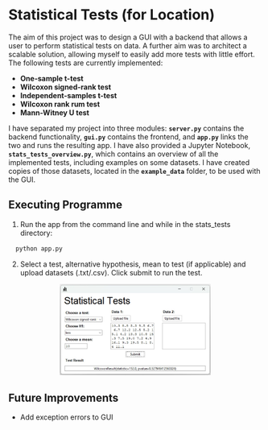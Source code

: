 # Statistical Tests (for Location)

The aim of this project was to design a GUI with a backend that allows a user to perform statistical tests on data. A further aim was to architect a scalable solution, allowing myself to easily add more tests with little effort. The following tests are currently implemented:
* **One-sample t-test**
* **Wilcoxon signed-rank test**
* **Independent-samples t-test**
* **Wilcoxon rank rum test**
* **Mann-Witney U test**

I have separated my project into three modules: **`server.py`** contains the backend functionality, **`gui.py`** contains the frontend, and **`app.py`** links the two and runs the resulting app. I have also provided a Jupyter Notebook, **`stats_tests_overview.py`**, which contains an overview of all the implemented tests, including examples on some datasets. I have created copies of those datasets, located in the **`example_data`** folder, to be used with the GUI.

## Executing Programme

1. Run the app from the command line and while in the stats_tests directory:

```bash
  python app.py
```

2. Select a test, alternative hypothesis, mean to test (if applicable) and upload datasets (.txt/.csv). Click submit to run the test.

<p align="center">
    <img src="readme_images\gui.jpg" width="300"/>
</p>


## Future Improvements
* Add exception errors to GUI